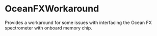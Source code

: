 # OceanFXWorkaround
Provides a workaround for some issues with interfacing the Ocean FX spectrometer with onboard memory chip.
